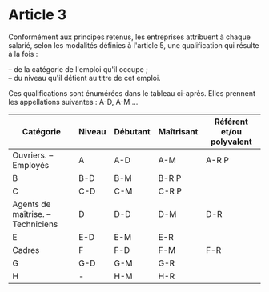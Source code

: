 # Article 3

Conformément aux principes retenus, les entreprises attribuent à chaque salarié, selon les modalités définies à l'article 5, une qualification qui résulte à la fois :

– de la catégorie de l'emploi qu'il occupe ;  
 – du niveau qu'il détient au titre de cet emploi.

Ces qualifications sont énumérées dans le tableau ci-après. Elles prennent les appellations suivantes : A-D, A-M …



| Catégorie | Niveau | Débutant | Maîtrisant | Référent et/ou polyvalent |
| --- | --- | --- | --- | --- |
| Ouvriers. – Employés | A | A-D | A-M | A-R P |
| B | B-D | B-M | B-R P |
| C | C-D | C-M | C-R P |
| Agents de maîtrise. – Techniciens | D | D-D | D-M | D-R |
| E | E-D | E-M | E-R |
| Cadres | F | F-D | F-M | F-R |
| G | G-D | G-M | G-R |
| H | - | H-M | H-R |

